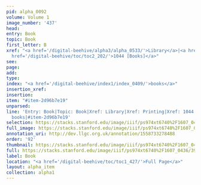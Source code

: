 ```yaml
---
pid: alpha_0092
volume: Volume 1
image_number: '437'
head: 
entry: Book
topic: Book
first_letter: B
xref: "<a href='/digital-beehive/alpha3/alpha_0533/'>Library</a>|<a href='/digital-beehive/alpha4/alpha_0728/'>Printing</a>|<a
  href='/digital-beehive/toc/toc2_202/'>1044 [Books]</a>"
see: 
page: 
add: 
type: 
index: "<a href='/digital-beehive/index1/index_0409/'>books</a>"
insertion_xref: 
insertion: 
item: "#item-2d96b7e19"
unparsed: 
line: 'Entry: Book|Topic: Book|Xref: Library|Xref: Printing|Xref: 1044 [Books]|Index:
  books|#item-2d96b7e19'
selection: https://stacks.stanford.edu/image/iiif/ps974xt6740%2F1607_0436/399,4084,3005,591/full/0/default.jpg
full_image: https://stacks.stanford.edu/image/iiif/ps974xt6740%2F1607_0436/full/full/0/default.jpg
annotation_uri: http://dev.llgc.org.uk/annotation/1558733278488
order: '92'
thumbnail: https://stacks.stanford.edu/image/iiif/ps974xt6740%2F1607_0436/399,4084,600,180/250,/0/default.jpg
full: https://stacks.stanford.edu/image/iiif/ps974xt6740%2F1607_0436/399,4084,3005,591/full/0/default.jpg
label: Book
location: "<a href='/digital-beehive/toc/toc1_427/'>Full Page</a>"
layout: alpha_item
collection: alpha1
---
```

